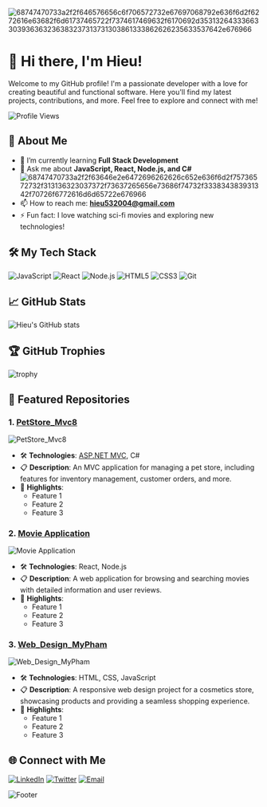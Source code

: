 
![68747470733a2f2f646576656c6f706572732e67697068792e636f6d2f6272616e63682f6d61737465722f7374617469632f6170692d35313264333663303936363236383237313731303861333862626235633537642e676966](https://github.com/user-attachments/assets/5e1a1bfd-296f-4d18-9867-83b89698ce0d)

# 👋 Hi there, I'm Hieu!

Welcome to my GitHub profile! I'm a passionate developer with a love for creating beautiful and functional software. Here you'll find my latest projects, contributions, and more. Feel free to explore and connect with me!

![Profile Views](https://github.com/hieu532004)

## 🚀 About Me

- 🌱 I’m currently learning **Full Stack Development**
- 💬 Ask me about **JavaScript, React, Node.js, and C#** ![68747470733a2f2f63646e2e6472696262626c652e636f6d2f75736572732f313136323037372f73637265656e73686f74732f333834383931342f70726f6772616d6d65722e676966](https://github.com/user-attachments/assets/35655a50-44e2-4228-a354-e8b0efb97a1d)
- 📫 How to reach me: **hieu532004@gmail.com**
- ⚡ Fun fact: I love watching sci-fi movies and exploring new technologies!

## 🛠️ My Tech Stack

![JavaScript](https://img.shields.io/badge/-JavaScript-black?style=flat-square&logo=javascript)
![React](https://img.shields.io/badge/-React-black?style=flat-square&logo=react)
![Node.js](https://img.shields.io/badge/-Node.js-black?style=flat-square&logo=node.js)
![HTML5](https://img.shields.io/badge/-HTML5-black?style=flat-square&logo=html5)
![CSS3](https://img.shields.io/badge/-CSS3-black?style=flat-square&logo=css3)
![Git](https://img.shields.io/badge/-Git-black?style=flat-square&logo=git)

## 📈 GitHub Stats

![Hieu's GitHub stats](https://github-readme-stats.vercel.app/api?username=hieu532004&show_icons=true&theme=radical)

## 🏆 GitHub Trophies

![trophy](https://github-profile-trophy.vercel.app/?username=hieu532004&theme=onedark)

## 📂 Featured Repositories

### 1. [PetStore_Mvc8](https://github.com/hieu532004/PetStore_Mvc8)
![PetStore_Mvc8](https://github-readme-stats.vercel.app/api/pin/?username=hieu532004&repo=PetStore_Mvc8&theme=radical)
- 🛠 **Technologies**: [ASP.NET MVC](https://github.com/dotnet/aspnetcore), C#
- 📋 **Description**: An MVC application for managing a pet store, including features for inventory management, customer orders, and more.
- 🌟 **Highlights**:
  - Feature 1
  - Feature 2
  - Feature 3

### 2. [Movie Application](https://github.com/hieu532004/Movie-Application)
![Movie Application](https://github-readme-stats.vercel.app/api/pin/?username=hieu532004&repo=Movie-Application&theme=radical)
- 🛠 **Technologies**: React, Node.js
- 📋 **Description**: A web application for browsing and searching movies with detailed information and user reviews.
- 🌟 **Highlights**:
  - Feature 1
  - Feature 2
  - Feature 3

### 3. [Web_Design_MyPham](https://github.com/hieu532004/Web_Design_MyPham)
![Web_Design_MyPham](https://github-readme-stats.vercel.app/api/pin/?username=hieu532004&repo=Web_Design_MyPham&theme=radical)
- 🛠 **Technologies**: HTML, CSS, JavaScript
- 📋 **Description**: A responsive web design project for a cosmetics store, showcasing products and providing a seamless shopping experience.
- 🌟 **Highlights**:
  - Feature 1
  - Feature 2
  - Feature 3
## 🌐 Connect with Me

[![LinkedIn](https://img.shields.io/badge/-LinkedIn-blue?style=flat-square&logo=linkedin)](https://www.linkedin.com/in/trung-hi%E1%BA%BFu-d%C6%B0%C6%A1ng-634b76338/?trk=public-profile-join-page)
[![Twitter](https://img.shields.io/badge/-Twitter-blue?style=flat-square&logo=twitter)](https://x.com/Hieudtpd07783)
[![Email](https://img.shields.io/badge/-Email-black?style=flat-square&logo=gmail)](mailto:hieu532004@gmail.com)

![Footer](https://capsule-render.vercel.app/api?type=waving&color=gradient&height=100&section=footer)
